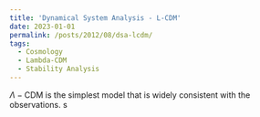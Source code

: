 ```yaml
---
title: 'Dynamical System Analysis - L-CDM'
date: 2023-01-01
permalink: /posts/2012/08/dsa-lcdm/
tags:
  - Cosmology
  - Lambda-CDM
  - Stability Analysis
---
```


<!-- 
This post will show up by default. To disable scheduling of future posts, edit `config.yml` and set `future: false`.
-->

$\Lambda-\mathrm{CDM}$ is the simplest model that is widely consistent with the observations. 
s